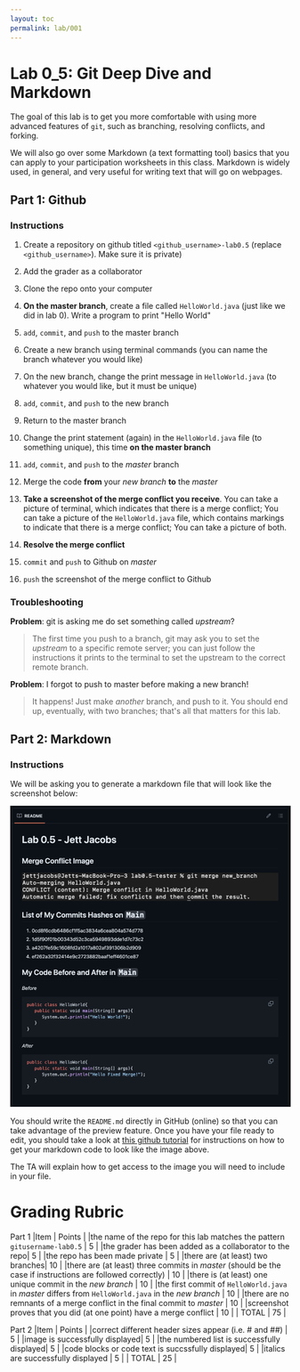 ```yaml
---
layout: toc
permalink: lab/001
---
```



# Lab 0_5: Git Deep Dive and Markdown

The goal of this lab is to get you more comfortable with using more advanced features of `git`, such as branching, resolving conflicts, and forking.

We will also go over some Markdown (a text formatting tool) basics that you can apply to your participation worksheets in this class. Markdown is widely used, in general, and very useful for writing text that will go on webpages.

## Part 1: Github

### Instructions

1. Create a repository on github titled `<github_username>-lab0.5` (replace `<github_username>`). Make sure it is private) 

2. Add the grader as a collaborator

3. Clone the repo onto your computer

4. **On the master branch**, create a file called `HelloWorld.java` (just like we did in lab 0). Write a program to print "Hello World"

5. `add`, `commit`, and `push` to the master branch

6. Create a new branch using terminal commands (you can name the branch whatever you would like)

7. On the new branch, change the print message in `HelloWorld.java` (to whatever you would like, but it must be unique)

8. `add`, `commit`, and `push` to the new branch

9. Return to the master branch

10. Change the print statement (again) in the `HelloWorld.java` file (to something unique), this time **on the master branch**

11. `add`, `commit`, and `push` to the *master* branch

12. Merge the code **from** your *new branch* **to** the *master* 

13. **Take a screenshot of the merge conflict you receive**. You can take a picture of terminal, which indicates that there is a merge conflict; You can take a picture of the `HelloWorld.java` file, which contains markings to indicate that there is a merge conflict; You can take a picture of both.

14. **Resolve the merge conflict**

15. `commit` and `push` to Github on *master*

16. `push` the screenshot of the merge conflict to Github

### Troubleshooting

**Problem**: git is asking me do set something called *upstream*?
> The first time you push to a branch, git may ask you to set the *upstream* to a specific remote server; you can just follow the instructions it prints to the terminal to set the upstream to the correct remote branch.

**Problem**: I forgot to push to master before making a new branch!
> It happens! Just make *another* branch, and push to it. You should end up, eventually, with two branches; that's all that matters for this lab.

## Part 2: Markdown

### Instructions

We will be asking you to generate a markdown file that will look like the screenshot below:

![goals](./markdown_goal.png)

You should write the `README.md` directly in GitHub (online) so that you can take advantage of the preview feature. Once you have your file ready to edit, you should take a look at [this github tutorial](https://docs.github.com/en/get-started/writing-on-github/getting-started-with-writing-and-formatting-on-github/basic-writing-and-formatting-syntax) for instructions on how to get your markdown code to look like the image above.

The TA will explain how to get access to the image you will need to include in your file.

# Grading Rubric

Part 1
|Item | Points |
|the name of the repo for this lab matches the pattern  `gitusername-lab0.5` | 5 |
|the grader has been added as a collaborator to the repo| 5 |
|the repo has been made private | 5 |
|there are (at least) two branches| 10 |
|there are (at least) three commits in *master* (should be the case if instructions are followed correctly) | 10 |
|there is (at least) one unique commit in the *new branch* | 10 |
|the first commit of `HelloWorld.java` in *master* differs from `HelloWorld.java` in the *new branch* | 10 |
|there are no remnants of a merge conflict in the final commit to *master* | 10 |
|screenshot proves that you did (at one point) have a merge conflict | 10 |
| TOTAL | 75 |

Part 2
|Item | Points |
|correct different header sizes appear (i.e. # and ##) | 5 |
|image is successfully displayed| 5 |
|the numbered list is successfully displayed| 5 |
|code blocks or code text is succssfully displayed| 5 |
|italics are successfully displayed | 5 |
| TOTAL | 25 |